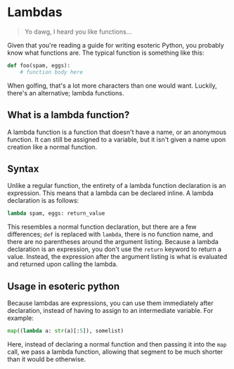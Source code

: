 # Lambdas
> Yo dawg, I heard you like functions...

Given that you're reading a guide for writing esoteric Python, you probably know what functions are. The typical function is something like this:
```python
def foo(spam, eggs):
    # function body here
```
When golfing, that's a lot more characters than one would want. Luckily, there's an alternative; lambda functions.

## What is a lambda function?
A lambda function is a function that doesn't have a name, or an anonymous function. It can still be assigned to a variable, but it isn't given a name upon creation like a normal function.

## Syntax
Unlike a regular function, the entirety of a lambda function declaration is an expression. This means that a lambda can be declared inline. A lambda declaration is as follows:
```python
lambda spam, eggs: return_value
```
This resembles a normal function declaration, but there are a few differences; `def` is replaced with `lambda`, there is no function name, and there are no parentheses around the argument listing. Because a lambda declaration is an expression, you don't use the `return` keyword to return a value. Instead, the expression after the argument listing is what is evaluated and returned upon calling the lambda.

## Usage in esoteric python
Because lambdas are expressions, you can use them immediately after declaration, instead of having to assign to an intermediate variable. For example:
```python
map((lambda a: str(a)[:5]), somelist)
```
Here, instead of declaring a normal function and then passing it into the `map` call, we pass a lambda function, allowing that segment to be much shorter than it would be otherwise.
